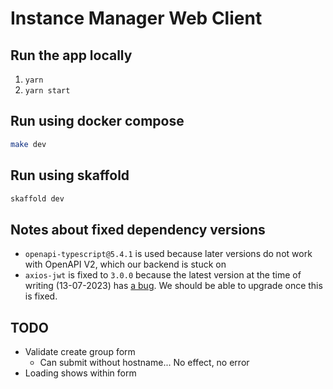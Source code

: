 # Instance Manager Web Client

## Run the app locally

1. `yarn`
2. `yarn start`

## Run using docker compose

```sh
make dev
```

## Run using skaffold

```sh
skaffold dev
```

## Notes about fixed dependency versions

-   `openapi-typescript@5.4.1` is used because later versions do not work with OpenAPI V2, which our backend is stuck on
-   `axios-jwt` is fixed to `3.0.0` because the latest version at the time of writing (13-07-2023)
    has [a bug](https://github.com/jetbridge/axios-jwt/issues/57). We should be able to upgrade once this is fixed.

## TODO

-   Validate create group form
    -   Can submit without hostname... No effect, no error
-   Loading shows within form
